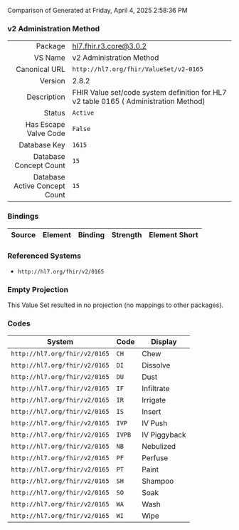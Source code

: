 Comparison of 
Generated at Friday, April 4, 2025 2:58:36 PM

### v2 Administration Method

|      |     |
| ---: | --- |
| Package | hl7.fhir.r3.core@3.0.2 |
| VS Name | v2 Administration Method |
| Canonical URL | `http://hl7.org/fhir/ValueSet/v2-0165` |
| Version | 2.8.2 |
| Description | FHIR Value set/code system definition for HL7 v2 table 0165 ( Administration Method) |
| Status | `Active` |
| Has Escape Valve Code | `False` |
| Database Key | `1615` |
| Database Concept Count | `15` |
| Database Active Concept Count | `15` |
### Bindings

| Source | Element | Binding | Strength | Element Short |
| ------ | ------- | ------- | -------- | ------------- |

### Referenced Systems

* `http://hl7.org/fhir/v2/0165`
### Empty Projection

This Value Set resulted in no projection (no mappings to other packages).

### Codes

| System | Code | Display |
| ------ | ---- | ------- |
| `http://hl7.org/fhir/v2/0165` | `CH` | Chew |
| `http://hl7.org/fhir/v2/0165` | `DI` | Dissolve |
| `http://hl7.org/fhir/v2/0165` | `DU` | Dust |
| `http://hl7.org/fhir/v2/0165` | `IF` | Infiltrate |
| `http://hl7.org/fhir/v2/0165` | `IR` | Irrigate |
| `http://hl7.org/fhir/v2/0165` | `IS` | Insert |
| `http://hl7.org/fhir/v2/0165` | `IVP` | IV Push |
| `http://hl7.org/fhir/v2/0165` | `IVPB` | IV Piggyback |
| `http://hl7.org/fhir/v2/0165` | `NB` | Nebulized |
| `http://hl7.org/fhir/v2/0165` | `PF` | Perfuse |
| `http://hl7.org/fhir/v2/0165` | `PT` | Paint |
| `http://hl7.org/fhir/v2/0165` | `SH` | Shampoo |
| `http://hl7.org/fhir/v2/0165` | `SO` | Soak |
| `http://hl7.org/fhir/v2/0165` | `WA` | Wash |
| `http://hl7.org/fhir/v2/0165` | `WI` | Wipe |
